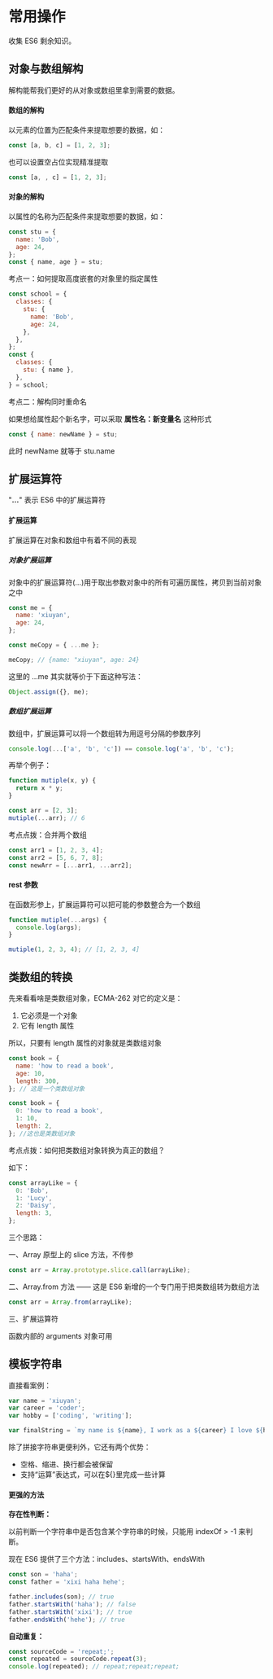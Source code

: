 # 常用操作

收集 ES6 剩余知识。

## 对象与数组解构

解构能帮我们更好的从对象或数组里拿到需要的数据。

#### 数组的解构

以元素的位置为匹配条件来提取想要的数据，如：

```javascript
const [a, b, c] = [1, 2, 3];
```

也可以设置空占位实现精准提取

```javascript
const [a, , c] = [1, 2, 3];
```

#### 对象的解构

以属性的名称为匹配条件来提取想要的数据，如：

```javascript
const stu = {
  name: 'Bob',
  age: 24,
};
const { name, age } = stu;
```

考点一：如何提取高度嵌套的对象里的指定属性

```javascript
const school = {
  classes: {
    stu: {
      name: 'Bob',
      age: 24,
    },
  },
};
const {
  classes: {
    stu: { name },
  },
} = school;
```

考点二：解构同时重命名

如果想给属性起个新名字，可以采取 **属性名：新变量名** 这种形式

```javascript
const { name: newName } = stu;
```

此时 newName 就等于 stu.name

## 扩展运算符

"**…**" 表示 ES6 中的扩展运算符

#### 扩展运算

扩展运算在对象和数组中有着不同的表现

##### 对象扩展运算

对象中的扩展运算符(…)用于取出参数对象中的所有可遍历属性，拷贝到当前对象之中

```javascript
const me = {
  name: 'xiuyan',
  age: 24,
};

const meCopy = { ...me };

meCopy; // {name: "xiuyan", age: 24}
```

这里的 …me 其实就等价于下面这种写法：

```javascript
Object.assign({}, me);
```

##### 数组扩展运算

数组中，扩展运算可以将一个数组转为用逗号分隔的参数序列

```javascript
console.log(...['a', 'b', 'c']) == console.log('a', 'b', 'c');
```

再举个例子：

```javascript
function mutiple(x, y) {
  return x * y;
}

const arr = [2, 3];
mutiple(...arr); // 6
```

考点点拨：合并两个数组

```javascript
const arr1 = [1, 2, 3, 4];
const arr2 = [5, 6, 7, 8];
const newArr = [...arr1, ...arr2];
```

#### rest 参数

在函数形参上，扩展运算符可以把可能的参数整合为一个数组

```javascript
function mutiple(...args) {
  console.log(args);
}

mutiple(1, 2, 3, 4); // [1, 2, 3, 4]
```

## 类数组的转换

先来看看啥是类数组对象，ECMA-262 对它的定义是：

1. 它必须是一个对象
2. 它有 length 属性

所以，只要有 length 属性的对象就是类数组对象

```javascript
const book = {
  name: 'how to read a book',
  age: 10,
  length: 300,
}; // 这是一个类数组对象

const book = {
  0: 'how to read a book',
  1: 10,
  length: 2,
}; //这也是类数组对象
```

考点点拨：如何把类数组对象转换为真正的数组？

如下：

```javascript
const arrayLike = {
  0: 'Bob',
  1: 'Lucy',
  2: 'Daisy',
  length: 3,
};
```

三个思路：

一、Array 原型上的 slice 方法，不传参

```javascript
const arr = Array.prototype.slice.call(arrayLike);
```

二、Array.from 方法 —— 这是 ES6 新增的一个专门用于把类数组转为数组方法

```javascript
const arr = Array.from(arrayLike);
```

三、扩展运算符

函数内部的 arguments 对象可用

## 模板字符串

直接看案例：

```javascript
var name = 'xiuyan';
var career = 'coder';
var hobby = ['coding', 'writing'];

var finalString = `my name is ${name}, I work as a ${career} I love ${hobby[0]} and ${hobby[1]}`;
```

除了拼接字符串更便利外，它还有两个优势：

- 空格、缩进、换行都会被保留
- 支持“运算”表达式，可以在${}里完成一些计算

#### 更强的方法

**存在性判断：**

以前判断一个字符串中是否包含某个字符串的时候，只能用 indexOf > -1 来判断。

现在 ES6 提供了三个方法：includes、startsWith、endsWith

```javascript
const son = 'haha';
const father = 'xixi haha hehe';

father.includes(son); // true
father.startsWith('haha'); // false
father.startsWith('xixi'); // true
father.endsWith('hehe'); // true
```

**自动重复：**

```javascript
const sourceCode = 'repeat;';
const repeated = sourceCode.repeat(3);
console.log(repeated); // repeat;repeat;repeat;
```
